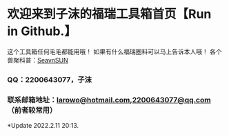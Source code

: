# 欢迎来到子沫的福瑞工具箱首页【Run in Github.】
这个工具箱任何毛毛都能用哦！
如果有什么福瑞圈料可以马上告诉本人哦！
各个兽聚科普：<a href="https://co2git.github.io/furrymeeting" target="_blank">SeavnSUN</a>
### QQ：2200643077，子沫
### 联系邮箱地址：larowo@hotmail.com,2200643077@qq.com（前者较常用）
*Update 2022.2.11 20:13.
